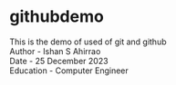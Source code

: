 # githubdemo
This is the demo of used of git and github
<br>
Author - Ishan S Ahirrao
<br>
Date - 25 December 2023
<br>
Education - Computer Engineer
